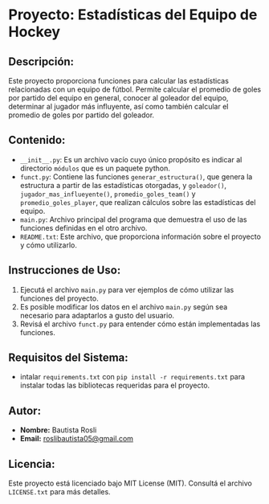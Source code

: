 # Proyecto: Estadísticas del Equipo de Hockey

## Descripción:
Este proyecto proporciona funciones para calcular las estadísticas relacionadas con un equipo de fútbol. Permite calcular el promedio de goles por partido del equipo en general, conocer al goleador del equipo, determinar al jugador más influyente, así como también calcular el promedio de goles por partido del goleador.

## Contenido:
- `__init__.py`: Es un archivo vacío cuyo único propósito es indicar al directorio `módulos` que es un paquete python.
- `funct.py`: Contiene las funciones `generar_estructura()`, que genera la estructura a partir de las estadísticas otorgadas, y `goleador()`, `jugador_mas_influeyente()`, `promedio_goles_team()` y `promedio_goles_player`, que realizan cálculos sobre las estadísticas del equipo.
- `main.py`: Archivo principal del programa que demuestra el uso de las funciones definidas en el otro archivo.
- `README.txt`: Este archivo, que proporciona información sobre el proyecto y cómo utilizarlo.

## Instrucciones de Uso:
1. Ejecutá el archivo `main.py` para ver ejemplos de cómo utilizar las funciones del proyecto.
2. Es posible modificar los datos en el archivo `main.py` según sea necesario para adaptarlos a gusto del usuario.
3. Revisá el archivo `funct.py` para entender cómo están implementadas las funciones.

## Requisitos del Sistema:
- intalar `requirements.txt` con `pip install -r requirements.txt` para instalar todas las bibliotecas requeridas para el proyecto.

## Autor:
- **Nombre:** Bautista Rosli
- **Email:** roslibautista05@gmail.com

## Licencia:
Este proyecto está licenciado bajo MIT License (MIT). Consultá el archivo `LICENSE.txt` para más detalles.